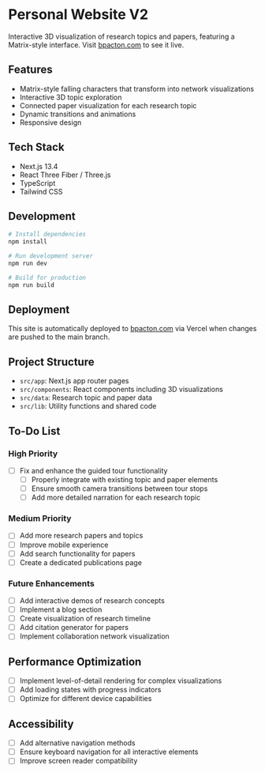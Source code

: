 # Personal Website V2

Interactive 3D visualization of research topics and papers, featuring a Matrix-style interface. Visit [bpacton.com](https://bpacton.com) to see it live.

## Features

- Matrix-style falling characters that transform into network visualizations
- Interactive 3D topic exploration
- Connected paper visualization for each research topic
- Dynamic transitions and animations
- Responsive design

## Tech Stack

- Next.js 13.4
- React Three Fiber / Three.js
- TypeScript
- Tailwind CSS

## Development

```bash
# Install dependencies
npm install

# Run development server
npm run dev

# Build for production
npm run build
```

## Deployment

This site is automatically deployed to [bpacton.com](https://bpacton.com) via Vercel when changes are pushed to the main branch.

## Project Structure

- `src/app`: Next.js app router pages
- `src/components`: React components including 3D visualizations
- `src/data`: Research topic and paper data
- `src/lib`: Utility functions and shared code

## To-Do List

### High Priority
- [ ] Fix and enhance the guided tour functionality
  - [ ] Properly integrate with existing topic and paper elements
  - [ ] Ensure smooth camera transitions between tour stops
  - [ ] Add more detailed narration for each research topic

### Medium Priority
- [ ] Add more research papers and topics
- [ ] Improve mobile experience
- [ ] Add search functionality for papers
- [ ] Create a dedicated publications page

### Future Enhancements
- [ ] Add interactive demos of research concepts
- [ ] Implement a blog section
- [ ] Create visualization of research timeline
- [ ] Add citation generator for papers
- [ ] Implement collaboration network visualization

## Performance Optimization
- [ ] Implement level-of-detail rendering for complex visualizations
- [ ] Add loading states with progress indicators
- [ ] Optimize for different device capabilities

## Accessibility
- [ ] Add alternative navigation methods
- [ ] Ensure keyboard navigation for all interactive elements
- [ ] Improve screen reader compatibility
